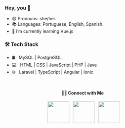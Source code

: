 ### Hey, you 👋

<!--
**emwnuelly/emwnuelly** is a ✨ _special_ ✨ repository because its `README.md` (this file) appears on your GitHub profile.

Here are some ideas to get you started:


- 👯 I’m looking to collaborate on ...
- 🤔 I’m looking for help with ...
- 📫 How to reach me: ...
-->

- 😄 Pronouns: she/her.
- 📚 Languages: Portuguese, English, Spanish.
- 🌱 I’m currently learning Vue.js
<!-- - 🔭 I’m currently working on internship. -->
<!-- - 💬 Ask me about college, neuroscience, music, psycology, filosophy... -->
<!-- - ⚡ Fun fact: I used to dream about being a psychologist! -->

<h3>🛠 Tech Stack</h3>

- 🛢 &nbsp; MySQL | PostgreSQL 
- 💻 &nbsp; HTML | CSS | JavaScript | PHP | Java 
- 🌐 &nbsp; Laravel | TypeScript | Angular | Ionic 
<!-- - 🔧 &nbsp; Visual Studio Code | PHPStorm | IntelliJ  -->


<!-- <h4>These are my stats 📊 </h4>

  [![Top Langs](https://github-readme-stats.vercel.app/api/top-langs/?username=emwnuelly&layout=demo&text_color=daf7dc&theme=ayu-mirage)](https://github.com/caduxl007/github-readme-stats)
[![emwnuelly github stats](https://github-readme-stats.vercel.app/api?username=emwnuelly&show_icons=true&theme=ayu-mirage) -->

<br>
<h4 align="center"> 🤝🏻 Connect with Me </h4>

<p align="center">  
&nbsp; <a href="https://www.instagram.com/emanuellycrv/" target="_blank"><img src="https://img.icons8.com/clouds/100/000000/instagram-new--v2.png" width="70"/></a>
&nbsp; <a href="https://www.linkedin.com/in/emanuelly-carvalho" target="_blank"><img src="https://img.icons8.com/clouds/100/000000/linkedin.png" width="70"/></a>
&nbsp; <a href="http://lattes.cnpq.br/3281846061587487" target="_blank"><img src="https://img.icons8.com/?id=E48y0Mtfxspp&color=000000" width="70"/></a>
</p>
<!-- 
&nbsp; <a href="https://www.youtube.com/channel/UCcyrniY4DZvhqNLIJaXpOJg" target="_blank"><img src="https://img.icons8.com/cute-clipart/64/000000/youtube.png" width="50"/></a>
-->
